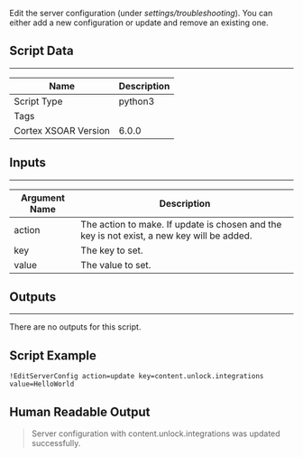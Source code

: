 Edit the server configuration (under *settings/troubleshooting*). You can either add a new configuration or update and remove an existing one.

## Script Data
---

| **Name** | **Description** |
| --- | --- |
| Script Type | python3 |
| Tags |  |
| Cortex XSOAR Version | 6.0.0 |

## Inputs
---

| **Argument Name** | **Description** |
| --- | --- |
| action | The action to make. If update is chosen and the key is not exist, a new key will be added. |
| key | The key to set. |
| value | The value to set. |

## Outputs
---
There are no outputs for this script.


## Script Example
```!EditServerConfig action=update key=content.unlock.integrations value=HelloWorld```


## Human Readable Output

>Server configuration with content.unlock.integrations was updated successfully.
